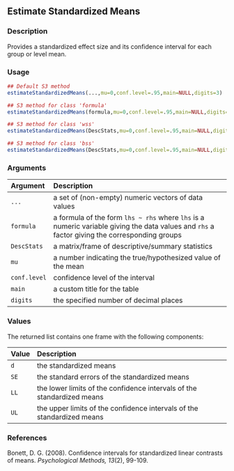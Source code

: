 ## Estimate Standardized Means

### Description

Provides a standardized effect size and its confidence interval for each group or level mean.

### Usage

```r
## Default S3 method
estimateStandardizedMeans(...,mu=0,conf.level=.95,main=NULL,digits=3)

## S3 method for class 'formula'
estimateStandardizedMeans(formula,mu=0,conf.level=.95,main=NULL,digits=3)

## S3 method for class 'wss'
estimateStandardizedMeans(DescStats,mu=0,conf.level=.95,main=NULL,digits=3)

## S3 method for class 'bss'
estimateStandardizedMeans(DescStats,mu=0,conf.level=.95,main=NULL,digits=3)
```

### Arguments

Argument | Description
:-- | :--
```...``` | a set of (non-empty) numeric vectors of data values
```formula``` | a formula of the form `lhs ~ rhs` where `lhs` is a numeric variable giving the data values and `rhs` a factor giving the corresponding groups
```DescStats``` | a matrix/frame of descriptive/summary statistics
```mu``` | a number indicating the true/hypothesized value of the mean
```conf.level``` | confidence level of the interval
```main``` | a custom title for the table
```digits``` | the specified number of decimal places

### Values

The returned list contains one frame with the following components:

Value | Description
:-- | :--
```d``` | the standardized means
```SE``` | the standard errors of the standardized means
```LL``` | the lower limits of the confidence intervals of the standardized means
```UL``` | the upper limits of the confidence intervals of the standardized means

### References

Bonett, D. G. (2008). Confidence intervals for standardized linear contrasts of means. *Psychological Methods, 13*(2), 99-109.

